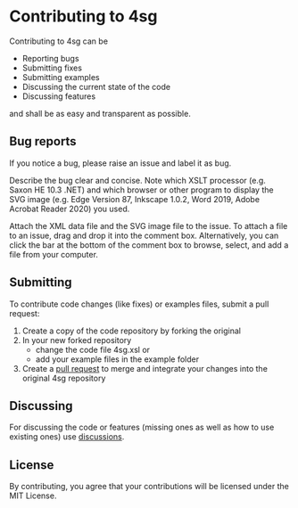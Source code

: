 # Contributing to 4sg
Contributing to 4sg can be

- Reporting bugs
- Submitting fixes
- Submitting examples
- Discussing the current state of the code
- Discussing features

and shall be as easy and transparent as possible.

## Bug reports
If you notice a bug, please raise an issue and label it as bug.

Describe the bug clear and concise. Note which XSLT processor (e.g. Saxon HE 10.3 .NET) and which browser or other program to display the SVG image (e.g. Edge Version 87, Inkscape 1.0.2, Word 2019, Adobe Acrobat Reader 2020) you used.

Attach the XML data file and the SVG image file to the issue. To attach a file to an issue, drag and drop it into the comment box. Alternatively, you can click the bar at the bottom of the comment box to browse, select, and add a file from your computer.

## Submitting
To contribute code changes (like fixes) or examples files, submit a pull request:

 1. Create a copy of the code repository by forking the original
 2. In your new forked repository
     - change the code file 4sg.xsl or
     - add your example files in the example folder
 3. Create a [pull request](https://github.com/AndreasHeese/4sg/pulls) to merge and integrate your changes into the original 4sg repository

## Discussing
For discussing the code or features (missing ones as well as how to use existing ones) use [discussions](https://github.com/AndreasHeese/4sg/discussions).

## License
By contributing, you agree that your contributions will be licensed under the MIT License.
